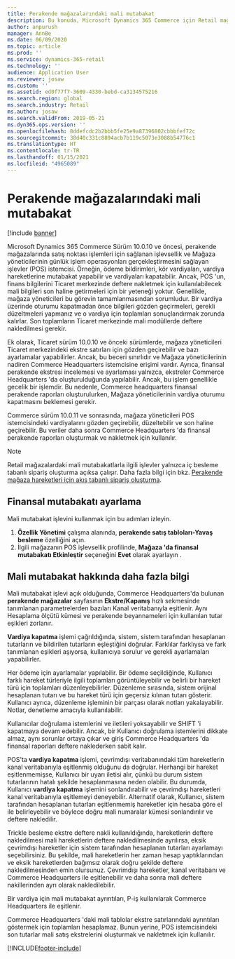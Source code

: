 ```yaml
---
title: Perakende mağazalarındaki mali mutabakat
description: Bu konuda, Microsoft Dynamics 365 Commerce için Retail mağazalarda finansal mutabakat açıklanmaktadır .
author: anpurush
manager: AnnBe
ms.date: 06/09/2020
ms.topic: article
ms.prod: ''
ms.service: dynamics-365-retail
ms.technology: ''
audience: Application User
ms.reviewer: josaw
ms.custom: ''
ms.assetid: ed0f77f7-3609-4330-bebd-ca3134575216
ms.search.region: global
ms.search.industry: Retail
ms.author: josaw
ms.search.validFrom: 2019-05-21
ms.dyn365.ops.version: ''
ms.openlocfilehash: 8ddefcdc2b2bbb5fe25e9a87396802cbbbfef72c
ms.sourcegitcommit: 38d40c331c8894acb7b119c5073e3088b54776c1
ms.translationtype: HT
ms.contentlocale: tr-TR
ms.lasthandoff: 01/15/2021
ms.locfileid: "4965089"
---
```

# <a name="financial-reconciliation-in-retail-stores"></a>Perakende mağazalarındaki mali mutabakat

[!include [banner](includes/banner.md)]

Microsoft Dynamics 365 Commerce Sürüm 10.0.10 ve öncesi, perakende mağazalarında satış noktası işlemleri için sağlanan işlevsellik ve Mağaza yöneticilerinin günlük işlem operasyonları gerçekleştirmesini sağlayan işlevler (POS) istemcisi. Örneğin, ödeme bildirimleri, kör vardiyaları, vardiya hareketlerine mutabakat yapabilir ve vardiyaları kapatabilir. Ancak, POS 'un, finans bilgilerini Ticaret merkezinde deftere nakletmek için kullanılabilecek mali bilgileri son haline getirmeleri için bir yeteneği yoktur. Genellikle, mağaza yöneticileri bu görevin tamamlanmasından sorumludur. Bir vardiya üzerinde oturumu kapatmadan önce bilgileri gözden geçirmeleri, gerekli düzeltmeleri yapmanız ve o vardiya için toplamları sonuçlandırmak zorunda kalırlar. Son toplamların Ticaret merkezinde mali modüllerde deftere nakledilmesi gerekir.

Ek olarak, Ticaret sürüm 10.0.10 ve önceki sürümlerde, mağaza yöneticileri Ticaret merkezindeki ekstre satırları için gözden geçirebilir ve bazı ayarlamalar yapabilirler. Ancak, bu beceri sınırlıdır ve Mağaza yöneticilerinin nadiren Commerce Headquarters istemcisine erişimi vardır. Ayrıca, finansal perakende ekstresi incelemesi ve ayarlaması yalnızca, ekstreler Commerce Headquarters 'da oluşturulduğunda yapılabilir. Ancak, bu işlem genellikle gecelik bir işlemdir. Bu nedenle, Commerce headquarters finansal perakende raporları oluşturulurken, Mağaza yöneticilerinin vardiya oturumu kapatmasını beklemesi gerekir.

Commerce sürüm 10.0.11 ve sonrasında, mağaza yöneticileri POS istemcisindeki vardiyalarını gözden geçirebilir, düzeltebilir ve son haline geçirebilir. Bu veriler daha sonra Commerce Headquarters 'da finansal perakende raporları oluşturmak ve nakletmek için kullanılır.

> [!NOTE]
> Retail mağazalardaki mali mutabakatlarla ilgili işlevler yalnızca iç besleme tabanlı sipariş oluşturma açıksa çalışır. Daha fazla bilgi için bkz. [Perakende mağaza hareketleri için akış tabanlı sipariş oluşturma](trickle-feed.md).

## <a name="set-up-financial-reconciliation"></a>Finansal mutabakatı ayarlama

Mali mutabakat işlevini kullanmak için bu adımları izleyin.

1. **Özellik Yönetimi** çalışma alanında, **perakende satış tabloları-Yavaş besleme** özelliğini açın.
1. İlgili mağazanın POS işlevsellik profilinde, **Mağaza 'da finansal mutabakatı Etkinleştir** seçeneğini **Evet** olarak ayarlayın .

## <a name="more-information-about-financial-reconciliation"></a>Mali mutabakat hakkında daha fazla bilgi

Mali mutabakat işlevi açık olduğunda, Commerce Headquarters'da bulunan **perakende mağazalar** sayfasının **Ekstre/Kapanış** hızlı sekmesinde tanımlanan parametrelerden bazıları Kanal veritabanıyla eşitlenir. Aynı Hesaplama ölçütü kümesi ve perakende beyannameleri için kullanılan tutar eşikleri zorlanır.

**Vardiya kapatma** işlemi çağrıldığında, sistem, sistem tarafından hesaplanan tutarların ve bildirilen tutarların eşleştiğini doğrular. Farklılar farklıysa ve fark tanımlanan eşikleri aşıyorsa, kullanıcıya sorulur ve gerekli ayarlamaları yapabilirler.

Her ödeme için ayarlamalar yapılabilir. Bir ödeme seçildiğinde, Kullanıcı farklı hareket türleriyle ilgili toplamları görüntüleyebilir ve belirli bir hareket türü için toplamları düzenleyebilirler. Düzenleme sırasında, sistem orijinal hesaplanan tutarı ve bu hareket türü için geçersiz kılınan tutarı gösterir. Kullanıcı ayrıca, düzenleme işleminin bir parçası olarak notları yakalayabilir. Notlar, denetleme amacıyla kullanılabilir.

Kullanıcılar doğrulama istemlerini ve iletileri yoksayabilir ve SHIFT 'i kapatmaya devam edebilir. Ancak, bir Kullanıcı doğrulama istemlerini dikkate almaz, aynı sorunlar ortaya çıkar ve giriş Commerce Headquarters 'da finansal raporları deftere naklederken sabit kalır.

POS'ta **vardiya kapatma** işlemi, çevrimdışı veritabanındaki tüm hareketlerin kanal veritabanıyla eşitlenmiş olduğunu da doğrular. Herhangi bir hareket eşitlenmemişse, Kullanıcı bir uyarı iletisi alır, çünkü bu durum sistem tutarlarının hatalı şekilde hesaplanmasına neden olabilir. Bu durumda, Kullanıcı **vardiya kapatma** işlemini sonlandırabilir ve çevrimdışı hareketleri kanal veritabanıyla eşitlemeyi deneyebilir. Alternatif olarak, Kullanıcı, sistem tarafından hesaplanan tutarları eşitlenmemiş hareketler için hesaba göre el ile belirleyebilir ve böylece doğru mali numaralar kümesi sonlandırılır ve deftere nakledilir. 

Trickle besleme ekstre deftere nakli kullanıldığında, hareketlerin deftere nakledilmesi mali hareketlerin deftere nakledilmesinde ayrılırsa, eksik çevrimdışı hareketler için sistem tarafından hesaplanan tutarları ayarlamayı seçebilirsiniz. Bu şekilde, mali hareketlerin her zaman hesap yaptıklarından ve eksik hareketlerden bağımsız olarak doğru şekilde deftere nakledilmesinden emin olursunuz. Çevrimdışı hareketler, kanal veritabanı ve Commerce Headquarters ile eşitlenebilir ve daha sonra mali deftere nakillerinden ayrı olarak nakledilebilir.

Bir vardiya için mali mutabakat ayrıntıları, P-iş kullanılarak Commerce Headquarters ile eşitlenir.

Commerce Headquarters 'daki mali tablolar ekstre satırlarındaki ayrıntıları göstermek için toplamları hesaplamaz. Bunun yerine, POS istemcisindeki son tutarlar mali satış ekstrelerini oluşturmak ve nakletmek için kullanılır.


[!INCLUDE[footer-include](../includes/footer-banner.md)]